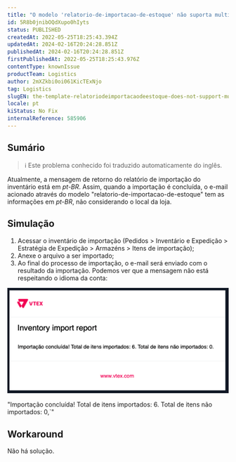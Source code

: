 ```yaml
---
title: "O modelo 'relatorio-de-importacao-de-estoque' não suporta multi-linguagem"
id: 5R8b0jnibOQdXupo0hIyts
status: PUBLISHED
createdAt: 2022-05-25T18:25:43.394Z
updatedAt: 2024-02-16T20:24:28.851Z
publishedAt: 2024-02-16T20:24:28.851Z
firstPublishedAt: 2022-05-25T18:25:43.976Z
contentType: knownIssue
productTeam: Logistics
author: 2mXZkbi0oi061KicTExNjo
tag: Logistics
slugEN: the-template-relatoriodeimportacaodeestoque-does-not-support-multilanguage
locale: pt
kiStatus: No Fix
internalReference: 585906
---
```


## Sumário

>ℹ️ Este problema conhecido foi traduzido automaticamente do inglês.


Atualmente, a mensagem de retorno do relatório de importação do inventário está em _pt-BR_. Assim, quando a importação é concluída, o e-mail acionado através do modelo "relatorio-de-importacao-de-estoque" tem as informações em _pt-BR_, não considerando o local da loja.



## Simulação



1. Acessar o inventário de importação (Pedidos > Inventário e Expedição > Estratégia de Expedição > Armazéns > Itens de importação);
2. Anexe o arquivo a ser importado;
3. Ao final do processo de importação, o e-mail será enviado com o resultado da importação. Podemos ver que a mensagem não está respeitando o idioma da conta:

![](https://raw.githubusercontent.com/vtexdocs/known-issues/refs/heads/main/docs/pt/known-issues/Logistics/o-modelo-relatoriodeimportacaodeestoque-nao-suporta-multilinguagem_1.png)

"Importação concluída! Total de itens importados: 6. Total de itens não importados: 0,`"




## Workaround


Não há solução.

